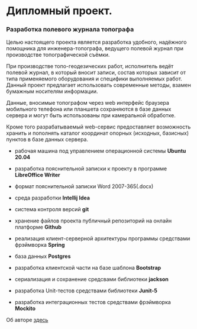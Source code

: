 # Дипломный проект.
### Разработка полевого журнала топографа

Целью настоящего проекта является разработка удобного, надёжного помощника для инженера-топографа, ведущего полевой журнал при производстве топографической съёмки.

При производстве топо-геодезических работ, исполнитель ведёт полевой журнал, в который вносит записи, состав которых зависит от типа применяемого оборудования и специфики выполняемых работ. Данный проект предлагает использовать современные методы, взамен бумажным носителям информации.

Данные, вносимые топографом через web интерфейс браузера мобильного телефона или планшета сохраняются в базе данных сервера и могут быть использованы при камеральной обработке.

Кроме того разрабатываемый web-сервис предоставляет возможность хранить и пополнять каталог координат опорных (исходных, базисных) пунктов в базе данных сервера.

- рабочая машина под управлением операционной системы **Ubuntu 20.04**

- разработка пояснительной записки к проекту в программе **LibreOffice Writer** 

- формат пояснительной записки Word 2007-365(.docx)

- среда разработки **Intellij Idea**

- система контроля версий **git**

- хранение файлов проекта публичный репозиторий на онлайн платформе **Github**

- реализация клиент-серверной архитектуры программы средствами фрэймворка **Spring**

- база данных **Postgres**

- разработка клиентской части на базе шаблона **Bootstrap**

 - сериализация и сохранение средсвами библиотеки **jackson**

 - разработка Unit-тестов средствами библиотеки **Junit-5**

 - разработка интеграционных тестов средствами фрэймворка **Mockito**



Об авторе [здесь](https://github.com/AndrewNizovkin/job/blob/master/resume.md)
